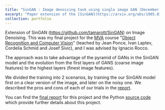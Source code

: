 ```yaml
---
title: "SinGAN : Image denoising task using single image GAN (December 2019)"
excerpt: "Paper extension of the [SinGAN](https://arxiv.org/abs/1905.01164) model developed by Google Research and Technion team, to perform image denoising tasks using a Generative Model learned from a Single Natural Image <br/><img src='/images/singan.jpg'>"
collection: portfolio
---
```


Extension of SinGAN (https://github.com/tamarott/SinGAN) on Image Denoising. This was my final project for the [MVA](https://www.master-mva.com/) course "[Object Recognition and Computer Vision](https://www.di.ens.fr/willow/teaching/recvis19/)" (teached by Jean Ponce, Ivan Laptev, Cordelia Schmid and Josef Sivic), and I was advised by Ignacio Rocco.

The approach was to take advantage of the pyramid of GANs in the SinGAN model and the evolution from the first layers of GANS (coarse image features) to the highest layers (finest image features).

We divided the training into 2 scenarios, by training the our SinGAN model first on a clear version of the image, and later on the noisy one. We described the pros and cons of each of our trials in the [report](https://khaoulabelahsen.github.io/files/singan_report.pdf).

You can find the [final report](https://khaoulabelahsen.github.io/files/singan_report.pdf) for this project and the Python [source code](https://github.com/khaoulabelahsen/SinGAN) which provide further details about this project.
